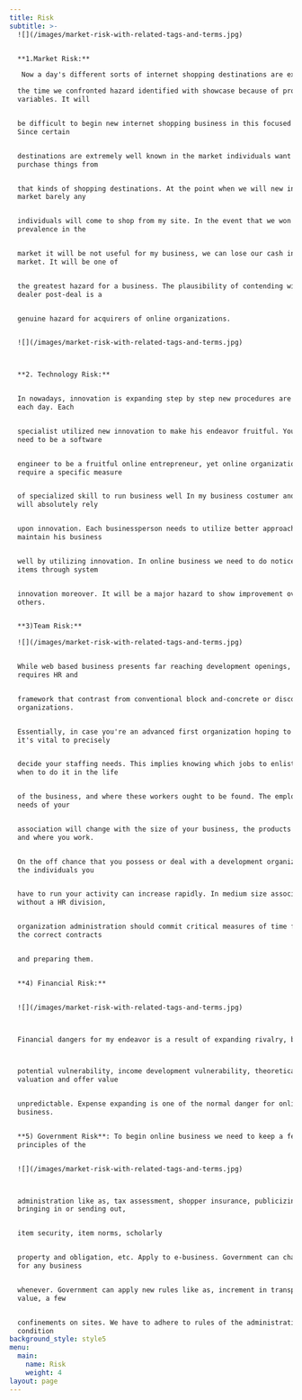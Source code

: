 ```yaml
---
title: Risk
subtitle: >-
  ![](/images/market-risk-with-related-tags-and-terms.jpg)


  **1.Market Risk:**

   Now a day's different sorts of internet shopping destinations are existing in the market. Some of

  the time we confronted hazard identified with showcase because of progress of
  variables. It will


  be difficult to begin new internet shopping business in this focused market.
  Since certain


  destinations are extremely well known in the market individuals want to
  purchase things from


  that kinds of shopping destinations. At the point when we will new in the
  market barely any


  individuals will come to shop from my site. In the event that we won't pick up
  prevalence in the


  market it will be not useful for my business, we can lose our cash in the
  market. It will be one of


  the greatest hazard for a business. The plausibility of contending with the
  dealer post-deal is a


  genuine hazard for acquirers of online organizations.


  ![](/images/market-risk-with-related-tags-and-terms.jpg)



  **2. Technology Risk:**


  In nowadays, innovation is expanding step by step new procedures are delivered
  each day. Each


  specialist utilized new innovation to make his endeavor fruitful. You don't
  need to be a software


  engineer to be a fruitful online entrepreneur, yet online organizations do
  require a specific measure


  of specialized skill to run business well In my business costumer and dealers
  will absolutely rely


  upon innovation. Each businessperson needs to utilize better approaches to
  maintain his business


  well by utilizing innovation. In online business we need to do notice for my
  items through system


  innovation moreover. It will be a major hazard to show improvement over
  others.


  **3)Team Risk:**

  ![](/images/market-risk-with-related-tags-and-terms.jpg)


  While web based business presents far reaching development openings, it
  requires HR and


  framework that contrast from conventional block and-concrete or discount
  organizations.


  Essentially, in case you're an advanced first organization hoping to scale,
  it's vital to precisely


  decide your staffing needs. This implies knowing which jobs to enlist for,
  when to do it in the life


  of the business, and where these workers ought to be found. The employing
  needs of your


  association will change with the size of your business, the products you sell,
  and where you work.


  On the off chance that you possess or deal with a development organization,
  the individuals you


  have to run your activity can increase rapidly. In medium size associations
  without a HR division,


  organization administration should commit critical measures of time finding
  the correct contracts


  and preparing them.


  **4) Financial Risk:** 


  ![](/images/market-risk-with-related-tags-and-terms.jpg)



  Financial dangers for my endeavor is a result of expanding rivalry, benefit



  potential vulnerability, income development vulnerability, theoretical
  valuation and offer value


  unpredictable. Expense expanding is one of the normal danger for online
  business.


  **5) Government Risk**: To begin online business we need to keep a few
  principles of the


  ![](/images/market-risk-with-related-tags-and-terms.jpg)



  administration like as, tax assessment, shopper insurance, publicizing,
  bringing in or sending out,


  item security, item norms, scholarly


  property and obligation, etc. Apply to e-business. Government can change rules
  for any business


  whenever. Government can apply new rules like as, increment in transportation
  value, a few


  confinements on sites. We have to adhere to rules of the administration in any
  condition
background_style: style5
menu:
  main:
    name: Risk
    weight: 4
layout: page
---
```


